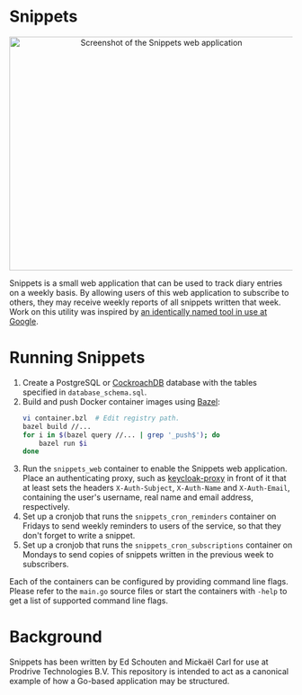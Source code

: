 # Snippets

<p align="center">
  <img src="https://github.com/ProdriveTechnologies/snippets/raw/master/screenshot.png" alt="Screenshot of the Snippets web application" width="525" height="416"/>
</p>

Snippets is a small web application that can be used to track diary
entries on a weekly basis. By allowing users of this web application to
subscribe to others, they may receive weekly reports of all snippets
written that week. Work on this utility was inspired by
[an identically named tool in use at Google](https://www.inc.com/jessica-stillman/a-simple-productivity-tip-from-googles-early-days.html).

# Running Snippets

1. Create a PostgreSQL or [CockroachDB](https://www.cockroachlabs.com/)
   database with the tables specified in `database_schema.sql`.
1. Build and push Docker container images using [Bazel](https://bazel.build/):
   ```sh
   vi container.bzl  # Edit registry path.
   bazel build //...
   for i in $(bazel query //... | grep '_push$'); do
       bazel run $i
   done
   ```
1. Run the `snippets_web` container to enable the Snippets web application.
   Place an authenticating proxy, such as
   [keycloak-proxy](https://github.com/gambol99/keycloak-proxy) in front of it
   that at least sets the headers `X-Auth-Subject`, `X-Auth-Name` and
   `X-Auth-Email`, containing the user's username, real name and email
   address, respectively.
1. Set up a cronjob that runs the `snippets_cron_reminders` container on
   Fridays to send weekly reminders to users of the service, so that
   they don't forget to write a snippet.
1. Set up a cronjob that runs the `snippets_cron_subscriptions`
   container on Mondays to send copies of snippets written in the
   previous week to subscribers.

Each of the containers can be configured by providing command line
flags. Please refer to the `main.go` source files or start the
containers with `-help` to get a list of supported command line flags.

# Background

Snippets has been written by Ed Schouten and Mickaël Carl for use at
Prodrive Technologies B.V. This repository is intended to act as a
canonical example of how a Go-based application may be structured.
